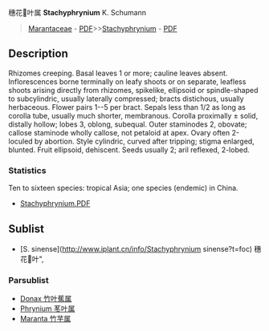 穗花叶属 **Stachyphrynium** K. Schumann

> [Marantaceae](http://www.iplant.cn/info/Marantaceae?t=foc) - [PDF](http://www.iplant.cn/foc/pdf/Marantaceae.pdf)>>[Stachyphrynium](http://www.iplant.cn/info/Stachyphrynium?t=foc) - [PDF](http://www.iplant.cn/foc/pdf/Stachyphrynium.pdf)

## Description

Rhizomes creeping. Basal leaves 1 or more; cauline leaves absent. Inflorescences borne terminally on leafy shoots or on separate, leafless shoots arising directly from rhizomes, spikelike, ellipsoid or spindle-shaped to subcylindric, usually laterally compressed; bracts distichous, usually herbaceous. Flower pairs 1--5 per bract. Sepals less than 1/2 as long as corolla tube, usually much shorter, membranous. Corolla proximally ± solid, distally hollow; lobes 3, oblong, subequal. Outer staminodes 2, obovate; callose staminode wholly callose, not petaloid at apex. Ovary often 2-loculed by abortion. Style cylindric, curved after tripping; stigma enlarged, blunted. Fruit ellipsoid, dehiscent. Seeds usually 2; aril reflexed, 2-lobed.

### Statistics
Ten to sixteen species: tropical Asia; one species (endemic) in China.

* [Stachyphrynium.PDF](http://www.iplant.cn/foc/pdf/Stachyphrynium.pdf)

## Sublist

* [S.  sinense](http://www.iplant.cn/info/Stachyphrynium sinense?t=foc) 穗花叶",

### Parsublist

* [Donax  竹叶蕉属](http://www.iplant.cn/info/Donax?t=foc)
* [Phrynium  苳叶属](http://www.iplant.cn/info/Phrynium?t=foc)
* [Maranta  竹芋属](http://www.iplant.cn/info/Maranta?t=foc)

